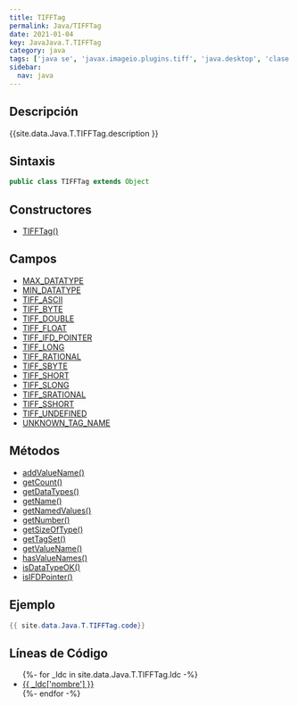 ```yaml
---
title: TIFFTag
permalink: Java/TIFFTag
date: 2021-01-04
key: JavaJava.T.TIFFTag
category: java
tags: ['java se', 'javax.imageio.plugins.tiff', 'java.desktop', 'clase java', 'Java 9']
sidebar: 
  nav: java
---
```


## Descripción
{{site.data.Java.T.TIFFTag.description }}

## Sintaxis
~~~java
public class TIFFTag extends Object
~~~

## Constructores
* [TIFFTag()](/Java/TIFFTag/TIFFTag/)

## Campos
* [MAX_DATATYPE](/Java/TIFFTag/MAX_DATATYPE)
* [MIN_DATATYPE](/Java/TIFFTag/MIN_DATATYPE)
* [TIFF_ASCII](/Java/TIFFTag/TIFF_ASCII)
* [TIFF_BYTE](/Java/TIFFTag/TIFF_BYTE)
* [TIFF_DOUBLE](/Java/TIFFTag/TIFF_DOUBLE)
* [TIFF_FLOAT](/Java/TIFFTag/TIFF_FLOAT)
* [TIFF_IFD_POINTER](/Java/TIFFTag/TIFF_IFD_POINTER)
* [TIFF_LONG](/Java/TIFFTag/TIFF_LONG)
* [TIFF_RATIONAL](/Java/TIFFTag/TIFF_RATIONAL)
* [TIFF_SBYTE](/Java/TIFFTag/TIFF_SBYTE)
* [TIFF_SHORT](/Java/TIFFTag/TIFF_SHORT)
* [TIFF_SLONG](/Java/TIFFTag/TIFF_SLONG)
* [TIFF_SRATIONAL](/Java/TIFFTag/TIFF_SRATIONAL)
* [TIFF_SSHORT](/Java/TIFFTag/TIFF_SSHORT)
* [TIFF_UNDEFINED](/Java/TIFFTag/TIFF_UNDEFINED)
* [UNKNOWN_TAG_NAME](/Java/TIFFTag/UNKNOWN_TAG_NAME)

## Métodos
* [addValueName()](/Java/TIFFTag/addValueName)
* [getCount()](/Java/TIFFTag/getCount)
* [getDataTypes()](/Java/TIFFTag/getDataTypes)
* [getName()](/Java/TIFFTag/getName)
* [getNamedValues()](/Java/TIFFTag/getNamedValues)
* [getNumber()](/Java/TIFFTag/getNumber)
* [getSizeOfType()](/Java/TIFFTag/getSizeOfType)
* [getTagSet()](/Java/TIFFTag/getTagSet)
* [getValueName()](/Java/TIFFTag/getValueName)
* [hasValueNames()](/Java/TIFFTag/hasValueNames)
* [isDataTypeOK()](/Java/TIFFTag/isDataTypeOK)
* [isIFDPointer()](/Java/TIFFTag/isIFDPointer)

## Ejemplo
~~~java
{{ site.data.Java.T.TIFFTag.code}}
~~~

## Líneas de Código
<ul>
{%- for _ldc in site.data.Java.T.TIFFTag.ldc -%}
   <li>
       <a href="{{_ldc['url'] }}">{{ _ldc['nombre'] }}</a>
   </li>
{%- endfor -%}
</ul>

